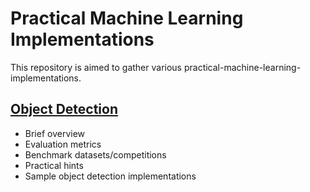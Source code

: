 # Practical Machine Learning Implementations
This repository is aimed to gather various practical-machine-learning-implementations.

## [Object Detection](https://github.com/Machine-Learning-Tokyo/practical-ml-implementations/blob/master/object_detection/README.md)
- Brief overview
- Evaluation metrics
- Benchmark datasets/competitions
- Practical hints
- Sample object detection implementations

